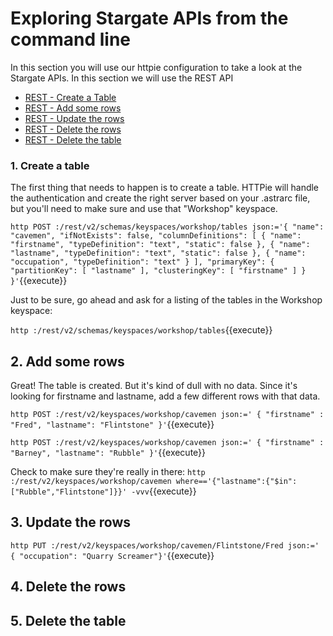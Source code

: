 # Exploring Stargate APIs from the command line

In this section you will use our httpie configuration to take a look at the Stargate APIs.  In this section we will use the REST API

* [REST - Create a Table](#1.-create-a-table)
* [REST - Add some rows](#2.-add-some-rows)
* [REST - Update the rows](#3.-update-the-rows)
* [REST - Delete the rows](#4.-delete-the-rows)
* [REST - Delete the table](#5.-delete-the-table)

### 1. Create a table

The first thing that needs to happen is to create a table.  HTTPie will handle the authentication and create the right server based on your .astrarc file, but you'll need to make sure and use that "Workshop" keyspace.

`http POST :/rest/v2/schemas/keyspaces/workshop/tables json:='{
  "name": "cavemen",
  "ifNotExists": false,
  "columnDefinitions": [
    {
      "name": "firstname",
      "typeDefinition": "text",
      "static": false
    },
    {
      "name": "lastname",
      "typeDefinition": "text",
      "static": false
    },
        {
	      "name": "occupation",
	      "typeDefinition": "text"
	    }
  ],
  "primaryKey": {
    "partitionKey": [
      "lastname"
    ],
    "clusteringKey": [
      "firstname"
    ]
  }
}'`{{execute}}

Just to be sure, go ahead and ask for a listing of the tables in the Workshop keyspace:

`http :/rest/v2/schemas/keyspaces/workshop/tables`{{execute}}

## 2. Add some rows
Great!  The table is created.  But it's kind of dull with no data.  Since it's looking for firstname and lastname, add a few different rows with that data.

`http POST :/rest/v2/keyspaces/workshop/cavemen json:='
{
            "firstname" : "Fred",
            "lastname": "Flintstone"
}'`{{execute}}

`http POST :/rest/v2/keyspaces/workshop/cavemen json:='
{
            "firstname" : "Barney",
            "lastname": "Rubble"
}'`{{execute}}

Check to make sure they're really in there:
`http :/rest/v2/keyspaces/workshop/cavemen where=='{"lastname":{"$in":["Rubble","Flintstone"]}}' -vvv`{{execute}}

## 3. Update the rows

`http PUT :/rest/v2/keyspaces/workshop/cavemen/Flintstone/Fred json:='
{ "occupation": "Quarry Screamer"}'`{{execute}}
## 4. Delete the rows
## 5. Delete the table
